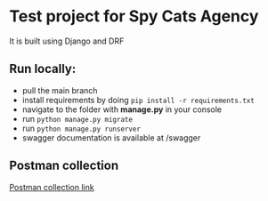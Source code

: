 # Test project for Spy Cats Agency

It is built using Django and DRF

## Run locally:
- pull the main branch
- install requirements by doing `pip install -r requirements.txt`
- navigate to the folder with **manage.py** in your console
- run `python manage.py migrate`
- run `python manage.py runserver`
- swagger documentation is available at /swagger

## Postman collection
[Postman collection link](https://www.postman.com/krivosheevsrg/workspace/my-workspace/folder/11250009-ea01e900-8888-49e4-b93d-a70ccb24965e?action=share&source=copy-link&creator=11250009&ctx=documentation)
